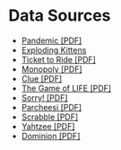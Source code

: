 # Data Sources
* [Pandemic [PDF]](http://www.zmangames.com/uploads/4/7/1/7/47170931/pandemic.pdf)
* [Exploding Kittens](http://www.explodingkittens.com/how)
* [Ticket to Ride [PDF]](https://cdn1.daysofwonder.com/tickettoride/en/img/tt_rules_2015_en.pdf)
* [Monopoly [PDF]](http://www.hasbro.com/common/instruct/monins.pdf)
* [Clue [PDF]](http://www.hasbro.com/common/instruct/Clue_%282002%29.pdf)
* [The Game of LIFE [PDF]](http://www.hasbro.com/common/instruct/life.pdf)
* [Sorry! [PDF]](http://www.hasbro.com/common/instruct/Sorry.pdf)
* [Parcheesi [PDF]](http://www.hasbro.com/common/instruct/Parchessi.pdf)
* [Scrabble [PDF]](http://www.hasbro.com/common/instruct/Scrabble_%282003%29.pdf)
* [Yahtzee [PDF]](http://www.hasbro.com/common/instruct/Yahtzee.pdf)
* [Dominion [PDF]](http://riograndegames.com/uploads/Game/Game_278_gameRules.pdf)
